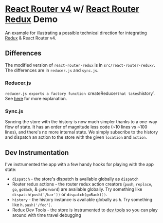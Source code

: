 # [React Router v4](https://react-router.now.sh) w/ [React Router Redux](https://github.com/reactjs/react-router-redux) Demo
An example for illustrating a possible technical direction for integrating [Redux](http://redux.js.org) & React Router v4.

## Differences
The modified version of `react-router-redux` is in `src/react-router-redux/`. The differences are in `reducer.js` and `sync.js`.

### Reducer.js
`reducer.js exports a factory function `createReducer` that takes `history`. See [here](https://github.com/reactjs/react-router-redux/issues/454#issuecomment-258197584) for more explanation.

### Sync.js
Syncing the store with the history is now much simpler thanks to a one-way flow of state. It has an order of magnitude less code (~10 lines vs ~100 lines), and there's no more internal state. We simply subscribe to the history and dispatch an action to the store with the given `location` and `action`.

## Dev Instrumentation
I've instrumented the app with a few handy hooks for playing with the app state:

- `dispatch` - the store's dispatch is available globally as `dispatch`
- Router redux actions - the router redux action creators (`push`, `replace`, `go`, `goBack`, & `goForward`) are available globally. Try something like `dispatch(push('/bar'))` or `dispatch(goBack())`.
- `history` - the history instance is available globally as `h`. Try something like `h.push('/foo')`.
- Redux Dev Tools - the store is instrumented to [dev tools](https://chrome.google.com/webstore/detail/redux-devtools/lmhkpmbekcpmknklioeibfkpmmfibljd) so you can play around with time travel debugging

